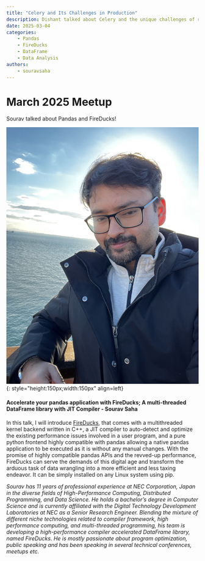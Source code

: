 ```yaml
---
title: "Celery and Its Challenges in Production"
description: Dishant talked about Celery and the unique challenges of running it at scale.
date: 2025-03-04
categories:
    - Pandas
    - FireDucks
    - DataFrame
    - Data Analysis
authors:
    - souravsaha
---
```


# March 2025 Meetup

Sourav talked about Pandas and FireDucks!

<!-- more -->
![Sourav Saha Avatar](/assets/images/Sourav_Saha.jpg){: style="height:150px;width:150px" align=left}

#### Accelerate your pandas application with FireDucks; A multi-threaded DataFrame library with JIT Compiler - Sourav Saha

In this talk, I will introduce [FireDucks](https://fireducks-dev.github.io), that comes with a multithreaded kernel backend written in C++, a JIT compiler to auto-detect and optimize the existing performance issues involved in a user program, and a pure python frontend highly compatible with pandas allowing a native pandas application to be executed as it is without any manual changes. With the promise of highly compatible pandas APIs and the revved-up performance, FireDucks can serve the demands of this digital age and transform the arduous task of data wrangling into a more efficient and less taxing endeavor. It can be simply installed on any Linux system using pip.

*Sourav has 11 years of professional experience at NEC Corporation, Japan in the diverse fields of High-Performance Computing, Distributed Programming, and Data Science. He holds a bachelor’s degree in Computer Science and is currently affiliated with the Digital Technology Development Laboratories at NEC as a Senior Research Engineer. Blending the mixture of different niche technologies related to compiler framework, high performance computing, and multi-threaded programming, his team is developing a high-performance compiler accelerated DataFrame library, named FireDucks. He is mostly passionate about program optimization, public speaking and has been speaking in several technical conferences, meetups etc.*
